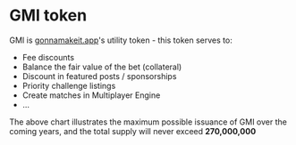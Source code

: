 # GMI token

GMI is [gonnamakeit.app](http://gonnamakeit.app)'s utility token - this token serves to:

* Fee discounts
* Balance the fair value of the bet (collateral)
* Discount in featured posts / sponsorships
* Priority challenge listings
* Create matches in Multiplayer Engine
* ...

&#x20;

The above chart illustrates the maximum possible issuance of GMI over the coming years, and the total supply will never exceed **270,000,000**
